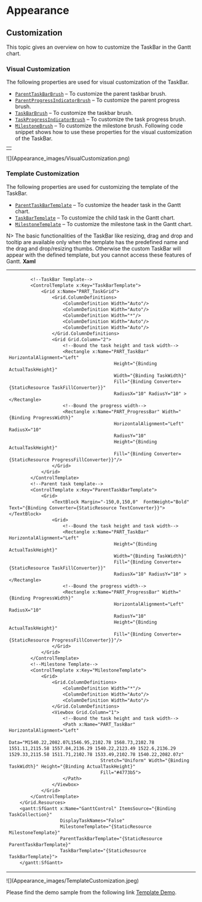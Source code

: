 # Appearance
## Customization
This topic gives an overview on how to customize the TaskBar in the Gantt chart. 
### Visual Customization
The following properties are used for visual customization of the TaskBar. 
* [`ParentTaskBarBrush`](https://help.syncfusion.com/cr/cref_files/uwp/Syncfusion.SfGantt.UWP~Syncfusion.UI.Xaml.Gantt.SfGantt~ParentTaskBarBrushProperty.html) – To customize the parent taskbar brush.
* [`ParentProgressIndicatorBrush`](https://help.syncfusion.com/cr/cref_files/uwp/Syncfusion.SfGantt.UWP~Syncfusion.UI.Xaml.Gantt.SfGantt~ParentProgressIndicatorBrushProperty.html) – To customize the parent progress brush.
* [`TaskBarBrush`](https://help.syncfusion.com/cr/cref_files/uwp/Syncfusion.SfGantt.UWP~Syncfusion.UI.Xaml.Gantt.SfGantt~TaskBarBrushProperty.html) – To customize the taskbar brush. 
* [`TaskProgressIndicatorBrush`](https://help.syncfusion.com/cr/cref_files/uwp/Syncfusion.SfGantt.UWP~Syncfusion.UI.Xaml.Gantt.SfGantt~TaskProgressIndicatorBrushProperty.html) – To customize the task progress brush.
* [`MilestoneBrush`](https://help.syncfusion.com/cr/cref_files/uwp/Syncfusion.SfGantt.UWP~Syncfusion.UI.Xaml.Gantt.SfGantt~MilestoneBrushProperty.html) – To customize the milestone brush.
Following code snippet shows how to use these properties for the visual customization of the TaskBar.
<table>
<tr>
<td>
        <gantt:SfGantt x:Name="GanttControl" ItemsSource="{Binding TaskCollection}"
                       ParentTaskBarBrush="#33ffbe06" 
                       ParentProgressIndicatorBrush="#FFffbe06"
                       TaskBarBrush="#3390a84e" 
                       TaskProgressIndicatorBrush="#FF90a84e"
                       MilestoneBrush="#999999">
        </gantt:SfGantt>
</td>
</tr>
</table>
![](Appearance_images/VisualCustomization.png)

### Template Customization
The following properties are used for customizing the template of the TaskBar. 
* [`ParentTaskBarTemplate`](https://help.syncfusion.com/cr/cref_files/uwp/Syncfusion.SfGantt.UWP~Syncfusion.UI.Xaml.Gantt.SfGantt~ParentTaskBarTemplate.html) – To customize the header task in the Gantt chart.
* [`TaskBarTemplate`](https://help.syncfusion.com/cr/cref_files/uwp/Syncfusion.SfGantt.UWP~Syncfusion.UI.Xaml.Gantt.SfGantt~TaskBarTemplateProperty.html) – To customize the child task in the Gantt chart.
* [`MilestoneTemplate`](https://help.syncfusion.com/cr/cref_files/uwp/Syncfusion.SfGantt.UWP~Syncfusion.UI.Xaml.Gantt.SfGantt~MilestoneTemplate.html) – To customize the milestone task in the Gantt chart.

N> The basic functionalities of the TaskBar like resizing, drag and drop and tooltip are available only when the template has the predefined name and the drag and drop/resizing thumbs. Otherwise the custom TaskBar will appear with the defined template, but you cannot access these features of Gantt.
**Xaml**
<table>
<tr>
<td>
<Grid>
  <Grid.Resources>
            <local:TextConverter x:Key="TextConverter"></local:TextConverter>
            <local:ProgressColorConverter x:Key="ProgressFillConverter"></local:ProgressColorConverter>
            <local:ColorConverter x:Key="TaskFillConverter"></local:ColorConverter>

            <!--TaskBar Template-->
            <ControlTemplate x:Key="TaskBarTemplate">
                <Grid x:Name="PART_TaskGrid">
                    <Grid.ColumnDefinitions>
                        <ColumnDefinition Width="Auto"/>
                        <ColumnDefinition Width="Auto"/>
                        <ColumnDefinition Width="*"/>
                        <ColumnDefinition Width="Auto"/>
                        <ColumnDefinition Width="Auto"/>
                    </Grid.ColumnDefinitions>
                    <Grid Grid.Column="2">
                        <!--Bound the task height and task width-->
                        <Rectangle x:Name="PART_TaskBar" HorizontalAlignment="Left"
                                           Height="{Binding ActualTaskHeight}"   
                                           Width="{Binding TaskWidth}"
                                           Fill="{Binding Converter={StaticResource TaskFillConverter}}" 
                                           RadiusX="10" RadiusY="10" ></Rectangle>
                        <!--Bound the progress width-->
                        <Rectangle x:Name="PART_ProgressBar" Width="{Binding ProgressWidth}"
                                           HorizontalAlignment="Left" RadiusX="10" 
                                           RadiusY="10"
                                           Height="{Binding ActualTaskHeight}"
                                           Fill="{Binding Converter={StaticResource ProgressFillConverter}}"/>
                    </Grid>
                </Grid>
            </ControlTemplate>
            <!--Parent task template-->
            <ControlTemplate x:Key="ParentTaskBarTemplate">
                <Grid>
                    <TextBlock Margin="-150,0,150,0"  FontWeight="Bold" Text="{Binding Converter={StaticResource TextConverter}}"></TextBlock>
                    <Grid>
                        <!--Bound the task height and task width-->
                        <Rectangle x:Name="PART_TaskBar" HorizontalAlignment="Left"
                                           Height="{Binding ActualTaskHeight}" 
                                           Width="{Binding TaskWidth}"
                                           Fill="{Binding Converter={StaticResource TaskFillConverter}}"
                                           RadiusX="10" RadiusY="10" ></Rectangle>
                        <!--Bound the progress width-->
                        <Rectangle x:Name="PART_ProgressBar" Width="{Binding ProgressWidth}"
                                           HorizontalAlignment="Left" RadiusX="10" 
                                           RadiusY="10"
                                           Height="{Binding ActualTaskHeight}"
                                           Fill="{Binding Converter={StaticResource ProgressFillConverter}}"/>
                    </Grid>
                </Grid>
            </ControlTemplate>
            <!--Milestone Template-->
            <ControlTemplate x:Key="MilestoneTemplate">
                <Grid>
                    <Grid.ColumnDefinitions>
                        <ColumnDefinition Width="*"/>
                        <ColumnDefinition Width="Auto"/>
                        <ColumnDefinition Width="Auto"/>
                    </Grid.ColumnDefinitions>
                    <Viewbox Grid.Column="1">
                        <!--Bound the task height and task width-->
                        <Path x:Name="PART_TaskBar" HorizontalAlignment="Left"
                                      Data="M1540.22,2082.07L1546.95,2102.78 1568.73,2102.78 1551.11,2115.58 1557.84,2136.29 1540.22,2123.49 1522.6,2136.29 1529.33,2115.58 1511.71,2102.78 1533.49,2102.78 1540.22,2082.07z"
                                      Stretch="Uniform" Width="{Binding TaskWidth}" Height="{Binding ActualTaskHeight}"
                                      Fill="#4773b5">
                        </Path>
                    </Viewbox>
                </Grid>
            </ControlTemplate>
        </Grid.Resources>
        <gantt:SfGantt x:Name="GanttControl" ItemsSource="{Binding TaskCollection}"
                       DisplayTaskNames="False" 
                       MilestoneTemplate="{StaticResource MilestoneTemplate}"
                       ParentTaskBarTemplate="{StaticResource ParentTaskBarTemplate}" 
                       TaskBarTemplate="{StaticResource TaskBarTemplate}">
        </gantt:SfGantt>
</Grid>
</td>
</tr>
</table>
![](Appearance_images/TemplateCustomization.jpeg)

Please find the demo sample from the following link [Template Demo](http://www.syncfusion.com/downloads/support/directtrac/general/ze/TemplateSupport1085883211.zip# ""). 
